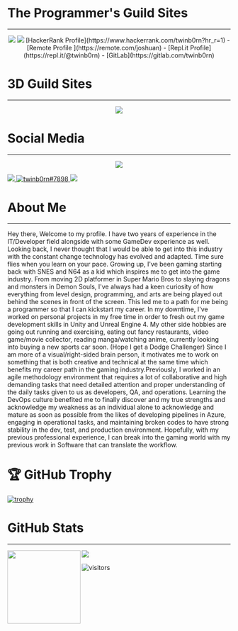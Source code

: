 # The Programmer's Guild Sites
-------------
<p align="center">
<a href="https://leetcode.com/twinb0rn/" target="_blank" rel="noopener noreferrer"><img src="https://img.shields.io/badge/LeetCode-twinb0rn-blue" /></a>
<a href="https://binarysearch.com/@/twinb0rn" target="_blank" rel="noopener noreferrer"><img src="https://img.shields.io/badge/Binarysearch-twinb0rn-blue" /></a>
[HackerRank Profile](https://www.hackerrank.com/twinb0rn?hr_r=1) - [Remote Profile ](https://remote.com/joshuan) - [Repl.it Profile](https://repl.it/@twinb0rn) - [GitLab](https://gitlab.com/twinb0rn)
</p>

# 3D Guild Sites
-------------
<p align="center">
<a href="https://www.artstation.com/learning" target="_blank" rel="noopener noreferrer"><img src="https://img.shields.io/badge/ArtStation-twinb0rn-blue" /></a>
</p>

# Social Media
-------------

<p align="center">
<a href="https://steamcommunity.com/id/reckoninghero" target="_blank" rel="noopener noreferrer"><img src="https://img.shields.io/badge/Steam-reckoninghero-blue" /></a>
</p>


<div>
  <a href="https://linkedin.com/in/twinb0rn" target="_blank">
  <img src="https://img.shields.io/badge/LinkedIn-0077B5?style=for-the-badge&logo=linkedin&logoColor=white">
  </a>
  <a href="https://discordapp.com/users/454490251126374401" target="blank">
  <img src="https://img.shields.io/badge/Discord-7289DA?style=for-the-badge&logo=discord&logoColor=white" alt="twinb0rn#7898">
  </a>
  <a href="mailto:joshua@twinb0rnsoft.com">
  <img src="https://img.shields.io/badge/Gmail-D14836?style=for-the-badge&logo=gmail&logoColor=white" target="_blank">
  </a>
</div>


# About Me
____________________
Hey there, Welcome to my profile. I have two years of experience in the IT/Developer field alongside with some GameDev experience as well. Looking back, I never thought that I would be able to get into this industry with the constant change technology has evolved and adapted. Time sure flies when you learn on your pace. Growing up, I've been gaming starting back with SNES and N64 as a kid which inspires me to get into the game industry. From moving 2D platformer in Super Mario Bros to slaying dragons and monsters in Demon Souls, I've always had a keen curiosity of how everything from level design, programming, and arts are being played out behind the scenes in front of the screen. This led me to a path for me being a programmer so that I can kickstart my career. In my downtime, I've worked on personal projects in my free time in order to fresh out my game development skills in Unity and Unreal Engine 4. My other side hobbies are going out running and exercising, eating out fancy restaurants, video game/movie collector, reading manga/watching anime, currently looking into buying a new sports car soon. (Hope I get a Dodge Challenger) Since I am more of a visual/right-sided brain person, it motivates me to work on something that is both creative and technical at the same time which benefits my career path in the gaming industry.Previously, I worked in an agile methodology environment that requires a lot of collaborative and high demanding tasks that need detailed attention and proper understanding of the daily tasks given to us as developers, QA, and operations. Learning the DevOps culture benefited me to finally discover and my true strengths and acknowledge my weakness as an individual alone to acknowledge and mature as soon as possible from the likes of developing pipelines in Azure, engaging in operational tasks, and maintaining broken codes to have strong stability in the dev, test, and production environment. Hopefully, with my previous professional experience, I can break into the gaming world with my previous work in Software that can translate the workflow.

# 🏆 GitHub Trophy

[![trophy](https://github-profile-trophy.vercel.app/?username=ReckoningHero&column=8)](https://github-profile-trophy.vercel.app/?username=ReckoningHero&column=8)

# GitHub Stats
____________________
<div>
  <img height="165" align="left" src="https://github-readme-stats.vercel.app/api?username=ReckoningHero&show_icons=true&theme=radical" />
  <img src="https://github-readme-stats.vercel.app/api/top-langs/?username=ReckoningHero&show_icons=true&theme=radical" />
</div>

![visitors](https://visitor-badge.glitch.me/badge?page_id=ReckoningHero.visitorbadge)
